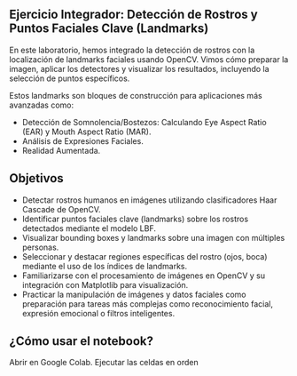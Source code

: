 ## Ejercicio Integrador: Detección de Rostros y Puntos Faciales Clave (Landmarks)
En este laboratorio, hemos integrado la detección de rostros con la localización de landmarks faciales usando OpenCV. Vimos cómo preparar la imagen, aplicar los detectores y visualizar los resultados, incluyendo la selección de puntos específicos.

Estos landmarks son bloques de construcción para aplicaciones más avanzadas como:
 - Detección de Somnolencia/Bostezos: Calculando Eye Aspect Ratio (EAR) y Mouth Aspect Ratio (MAR).
 - Análisis de Expresiones Faciales.
 - Realidad Aumentada.

## Objetivos
 - Detectar rostros humanos en imágenes utilizando clasificadores Haar Cascade de OpenCV.
 - Identificar puntos faciales clave (landmarks) sobre los rostros detectados mediante el modelo LBF.
 - Visualizar bounding boxes y landmarks sobre una imagen con múltiples personas.
 - Seleccionar y destacar regiones específicas del rostro (ojos, boca) mediante el uso de los índices de landmarks.
 - Familiarizarse con el procesamiento de imágenes en OpenCV y su integración con Matplotlib para visualización.
 - Practicar la manipulación de imágenes y datos faciales como preparación para tareas más complejas como reconocimiento facial, expresión emocional o filtros inteligentes.



## ¿Cómo usar el notebook?
Abrir en Google Colab.
Ejecutar las celdas en orden

